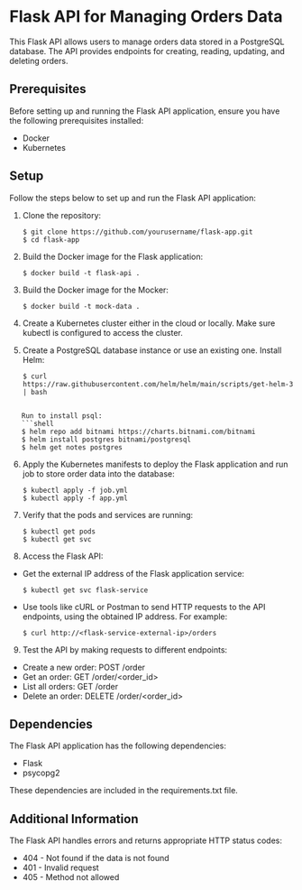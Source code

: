 # Flask API for Managing Orders Data

This Flask API allows users to manage orders data stored in a PostgreSQL database. The API provides endpoints for creating, reading, updating, and deleting orders.

## Prerequisites

Before setting up and running the Flask API application, ensure you have the following prerequisites installed:

- Docker
- Kubernetes

## Setup

Follow the steps below to set up and run the Flask API application:

1. Clone the repository:

   ```shell
   $ git clone https://github.com/yourusername/flask-app.git
   $ cd flask-app

2. Build the Docker image for the Flask application:
   ```shell
   $ docker build -t flask-api .
   ```

3. Build the Docker image for the Mocker:
   ```shell
   $ docker build -t mock-data .
   ```

4. Create a Kubernetes cluster either in the cloud or locally. Make sure kubectl is configured to access the cluster.

5. Create a PostgreSQL database instance or use an existing one.
   Install Helm:
   ```shell
   $ curl https://raw.githubusercontent.com/helm/helm/main/scripts/get-helm-3 | bash
```

   Run to install psql: 
   ```shell
   $ helm repo add bitnami https://charts.bitnami.com/bitnami 
   $ helm install postgres bitnami/postgresql
   $ helm get notes postgres
```

6. Apply the Kubernetes manifests to deploy the Flask application and run job to store order data into the database:
   ```shell
   $ kubectl apply -f job.yml
   $ kubectl apply -f app.yml

7. Verify that the pods and services are running:
   ```shell
   $ kubectl get pods
   $ kubectl get svc   

8. Access the Flask API:

- Get the external IP address of the Flask application service:
   ```shell
   $ kubectl get svc flask-service

- Use tools like cURL or Postman to send HTTP requests to the API endpoints, using the obtained IP address. For example:
   ```shell
   $ curl http://<flask-service-external-ip>/orders

9. Test the API by making requests to different endpoints:

* Create a new order: POST /order
* Get an order: GET /order/<order_id>
* List all orders: GET /order
* Delete an order: DELETE /order/<order_id>

## Dependencies

The Flask API application has the following dependencies:

* Flask
* psycopg2

These dependencies are included in the requirements.txt file.

## Additional Information

The Flask API handles errors and returns appropriate HTTP status codes:

* 404 - Not found if the data is not found
* 401 - Invalid request
* 405 - Method not allowed
